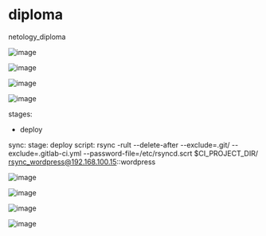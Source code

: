 # diploma
netology_diploma


![image](https://user-images.githubusercontent.com/60869933/197367658-50bf07e3-5410-48d4-8d8e-5df268f4b69c.png)

![image](https://user-images.githubusercontent.com/60869933/197367663-9b1e24ac-4a07-438a-adcf-52424016011f.png)

![image](https://user-images.githubusercontent.com/60869933/197425630-f3a37b94-f9ff-41a8-a5b6-84a52be94c2c.png)

![image](https://user-images.githubusercontent.com/60869933/197425643-1c1892d0-e8bb-4ced-ac2a-78c6c2186e28.png)


stages:
  - deploy

sync:
  stage: deploy
  script: rsync -rult --delete-after --exclude=.git/ --exclude=.gitlab-ci.yml --password-file=/etc/rsyncd.scrt $CI_PROJECT_DIR/ rsync_wordpress@192.168.100.15::wordpress

![image](https://user-images.githubusercontent.com/60869933/197615112-796308fc-d6a0-4142-a706-4aa40c0d2016.png)

![image](https://user-images.githubusercontent.com/60869933/197616529-2cb07e33-164e-42be-8b3a-96da73c02e45.png)


![image](https://user-images.githubusercontent.com/60869933/197627195-0ea43cd5-d0d8-45c1-8651-8f644714ecd5.png)

![image](https://user-images.githubusercontent.com/60869933/197627261-201a37e9-98d8-41f3-bd19-e7219301898d.png)
